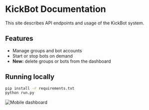 # KickBot Documentation

This site describes API endpoints and usage of the KickBot system.

## Features

- Manage groups and bot accounts
- Start or stop bots on demand
- **New:** delete groups or bots from the dashboard

## Running locally

```bash
pip install -r requirements.txt
python run.py
```

![Mobile dashboard](mobile.png)
